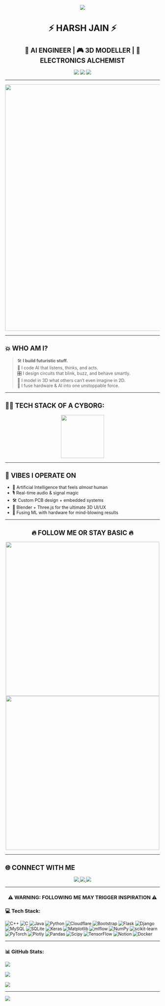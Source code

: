 <p align="center">
  <img src="https://readme-typing-svg.demolab.com?font=JetBrains+Mono&size=36&pause=1000&color=FF6C00&center=true&vCenter=true&width=900&height=100&lines=WELCOME+TO+MY+DOMAIN;I+SEE+YOU+STALKING+MY+GITHUB...+FOLLOW+ME!" />
</p>

<h1 align="center">⚡ HARSH JAIN ⚡</h1>
<h2 align="center">🧠 AI ENGINEER | 🎮 3D MODELLER | 🔌 ELECTRONICS ALCHEMIST</h2>

<p align="center">
  <img src="https://img.shields.io/badge/MIND-HARDWARE%20%2B%20AI-red?style=for-the-badge&logo=nintendo&logoColor=white" />
  <img src="https://img.shields.io/badge/BUILT-IN%20INDIA-green?style=for-the-badge" />
  <img src="https://img.shields.io/badge/STATUS-NEVER%20CHILLING-blueviolet?style=for-the-badge&logo=powerbi" />
</p>

---

<p align="center">
  <img src="https://media.giphy.com/media/LHZyixOnHwDDy/giphy.gif" width="800" />
</p>

---

## 💥 WHO AM I?

> 🛠️ **I build futuristic stuff.**  
> 🤖 I code AI that listens, thinks, and acts.  
> 🎛️ I design circuits that blink, buzz, and behave smartly.  
> 🧱 I model in 3D what others can’t even imagine in 2D.  
> 🔁 I fuse hardware & AI into one unstoppable force.

---

## 👨‍💻 TECH STACK OF A CYBORG:

<p align="center">
  <img src="https://skillicons.dev/icons?i=py,cpp,arduino,tensorflow,pytorch,blender,threejs,fastapi,linux,git,java&theme=dark" height="140" />
</p>

---

## 🔮 VIBES I OPERATE ON

- 🧠 Artificial Intelligence that feels *almost* human  
- 🎙️ Real-time audio & signal magic  
- 🛠️ Custom PCB design + embedded systems  
- 🧊 Blender + Three.js for the ultimate 3D UI/UX  
- 🧬 Fusing ML with hardware for mind-blowing results

---

<h2 align="center">🔥 FOLLOW ME OR STAY BASIC 🔥</h2>

<p align="center">
  <img src="https://github-readme-stats.vercel.app/api?username=yourusername&theme=tokyonight&show_icons=true&hide_border=false&border_radius=10&count_private=true&include_all_commits=true" width="500"/>
  <img src="https://github-readme-streak-stats.herokuapp.com/?user=yourusername&theme=highcontrast" width="500"/>
</p>

---

## 🌐 CONNECT WITH ME

<p align="center">
  <a href="mailto:harshjain@example.com">
    <img src="https://img.shields.io/badge/Gmail-DM%20Me-red?style=for-the-badge&logo=gmail&logoColor=white" />
  </a>
  <a href="https://linkedin.com/in/yourprofile" target="_blank">
    <img src="https://img.shields.io/badge/LinkedIn-Let's%20Talk-blue?style=for-the-badge&logo=linkedin&logoColor=white" />
  </a>
  <a href="https://yourportfolio.com" target="_blank">
    <img src="https://img.shields.io/badge/Portfolio-Visit%20Now-orange?style=for-the-badge&logo=firefox&logoColor=white" />
  </a>
</p>

---

<h3 align="center">⚠️ WARNING: FOLLOWING ME MAY TRIGGER INSPIRATION ⚠️</h3>





### 💻 **Tech Stack:**  
![C++](https://img.shields.io/badge/c++-%2300599C.svg?style=for-the-badge&logo=c%2B%2B&logoColor=white) ![C](https://img.shields.io/badge/c-%2300599C.svg?style=for-the-badge&logo=c&logoColor=white) ![Java](https://img.shields.io/badge/java-%23ED8B00.svg?style=for-the-badge&logo=openjdk&logoColor=white) ![Python](https://img.shields.io/badge/python-3670A0?style=for-the-badge&logo=python&logoColor=ffdd54) ![Cloudflare](https://img.shields.io/badge/Cloudflare-F38020?style=for-the-badge&logo=Cloudflare&logoColor=white) ![Bootstrap](https://img.shields.io/badge/bootstrap-%238511FA.svg?style=for-the-badge&logo=bootstrap&logoColor=white) ![Flask](https://img.shields.io/badge/flask-%23000.svg?style=for-the-badge&logo=flask&logoColor=white) ![Django](https://img.shields.io/badge/django-%23092E20.svg?style=for-the-badge&logo=django&logoColor=white) ![MySQL](https://img.shields.io/badge/mysql-4479A1.svg?style=for-the-badge&logo=mysql&logoColor=white) ![SQLite](https://img.shields.io/badge/sqlite-%2307405e.svg?style=for-the-badge&logo=sqlite&logoColor=white) ![Keras](https://img.shields.io/badge/Keras-%23D00000.svg?style=for-the-badge&logo=Keras&logoColor=white) ![Matplotlib](https://img.shields.io/badge/Matplotlib-%23ffffff.svg?style=for-the-badge&logo=Matplotlib&logoColor=black) ![mlflow](https://img.shields.io/badge/mlflow-%23d9ead3.svg?style=for-the-badge&logo=numpy&logoColor=blue) ![NumPy](https://img.shields.io/badge/numpy-%23013243.svg?style=for-the-badge&logo=numpy&logoColor=white) ![scikit-learn](https://img.shields.io/badge/scikit--learn-%23F7931E.svg?style=for-the-badge&logo=scikit-learn&logoColor=white) ![PyTorch](https://img.shields.io/badge/PyTorch-%23EE4C2C.svg?style=for-the-badge&logo=PyTorch&logoColor=white) ![Plotly](https://img.shields.io/badge/Plotly-%233F4F75.svg?style=for-the-badge&logo=plotly&logoColor=white) ![Pandas](https://img.shields.io/badge/pandas-%23150458.svg?style=for-the-badge&logo=pandas&logoColor=white) ![Scipy](https://img.shields.io/badge/SciPy-%230C55A5.svg?style=for-the-badge&logo=scipy&logoColor=%white) ![TensorFlow](https://img.shields.io/badge/TensorFlow-%23FF6F00.svg?style=for-the-badge&logo=TensorFlow&logoColor=white) ![Notion](https://img.shields.io/badge/Notion-%23000000.svg?style=for-the-badge&logo=notion&logoColor=white) ![Docker](https://img.shields.io/badge/docker-%230db7ed.svg?style=for-the-badge&logo=docker&logoColor=white)

---

### 📊 **GitHub Stats:**  
![](https://github-readme-stats.vercel.app/api?username=HarshJain006&theme=vue-dark&hide_border=false&include_all_commits=false&count_private=false)<br/>  
![](https://github-readme-streak-stats.herokuapp.com/?user=HarshJain006&theme=vue-dark&hide_border=false)<br/>  
![](https://github-readme-stats.vercel.app/api/top-langs/?username=HarshJain006&theme=vue-dark&hide_border=false&include_all_commits=false&count_private=false&layout=compact)

---

[![](https://visitcount.itsvg.in/api?id=HarshJain006&icon=0&color=0)](https://visitcount.itsvg.in)

